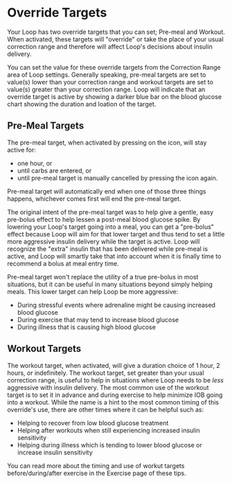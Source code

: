 # Override Targets

Your Loop has two override targets that you can set; Pre-meal and Workout. When activated, these targets will "override" or take the place of your usual correction range and therefore will affect Loop's decisions about insulin delivery.

You can set the value for these override targets from the Correction Range area of Loop settings. Generally speaking, pre-meal targets are set to value(s) lower than your correction range and workout targets are set to value(s) greater than your correction range. Loop will indicate that an override target is active by showing a darker blue bar on the blood glucose chart showing the duration and loation of the target.

## Pre-Meal Targets

The pre-meal target, when activated by pressing on the icon, will stay active for:</br>

* one hour, or</br>
* until carbs are entered, or </br>
* until pre-meal target is manually cancelled by pressing the icon again.

Pre-meal target will automatically end when one of those three things happens, whichever comes first will end the pre-meal target.

The original intent of the pre-meal target was to help give a gentle, easy pre-bolus effect to help lessen a post-meal blood glucose spike. By lowering your Loop's target going into a meal, you can get a "pre-bolus" effect because Loop will aim for that lower target and thus tend to set a little more aggressive insulin delivery while the target is active. Loop will recognize the "extra" insulin that has been delivered while pre-meal is active, and Loop will smartly take that into account when it is finally time to recommend a bolus at meal entry time.

Pre-meal target won't replace the utility of a true pre-bolus in most situations, but it can be useful in many situations beyond simply helping meals. This lower target can help Loop be more aggressive:

* During stressful events where adrenaline might be causing increased blood glucose
* During exercise that may tend to increase blood glucose
* During illness that is causing high blood glucose


## Workout Targets

The workout target, when activated, will give a duration choice of 1 hour, 2 hours, or indefinitely.  The workout target, set greater than your usual correction range, is useful to help in situations where Loop needs to be *less* aggressive with insulin delivery. The most common use of the workout target is to set it in advance and during exercise to help minimize IOB going into a workout. While the name is a hint to the most common timing of this override's use, there are other times where it can be helpful such as:</br>

* Helping to recover from low blood glucose treatment
* Helping after workouts when still experiencing increased insulin sensitivity
* Helping during illness which is tending to lower blood glucose or increase insulin sensitivity

You can read more about the timing and use of workut targets before/during/after exercise in the Exercise page of these tips.
